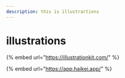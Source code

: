 ```yaml
---
description: this is illustrartions
---
```


# illustrations

{% embed url="https://illustrationkit.com/" %}

{% embed url="https://app.haikei.app/" %}

